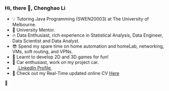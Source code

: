 

### Hi, there 👋, Chenghao Li

- 💡 Tutoring Java Programming (SWEN20003) at The University of Melbourne.
- 🌱 University Mentor. 
- 🔥 Data Enthusiast, rich experience in Statistical Analysis, Data Engineer, Data Scientist and Data Analyst.
- 😎 Spend my spare time on home automation and homeLab, networking, VMs, soft routing, and VPNs.
- 🚀 Learnt to develop 2D and 3D games for fun!
- 🌟 Car enthusiast, work on my project car.
- <img src="https://beloservice.files.wordpress.com/2016/03/herrmans-linkedin-logo-500x500.png" 
width="15" height="15"/><a href="https://www.linkedin.com/in/chenghao-li-108470161/"> ‏‏‎ LinkedIn Profile‎‏‏‎ ‎‏‏‎</a>
- :bookmark_tabs: Check out my Real-Time updated online CV [Here](https://www.overleaf.com/read/fqmtsxppnhgq)

💬
